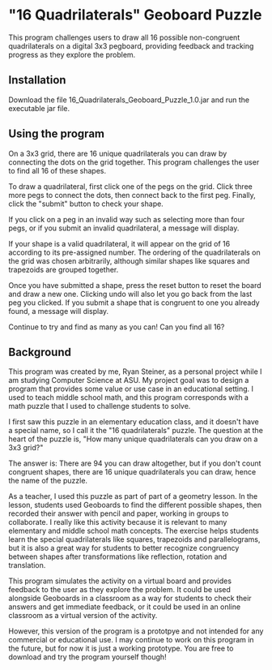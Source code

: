 # "16 Quadrilaterals" Geoboard Puzzle

This program challenges users to draw all 16 possible non-congruent quadrilaterals on a digital 3x3 pegboard, providing feedback and tracking progress as they explore the problem. 

## Installation

Download the file 16_Quadrilaterals_Geoboard_Puzzle_1.0.jar and run the executable jar file. 

## Using the program

On a 3x3 grid, there are 16 unique quadrilaterals you can draw by connecting the dots on the grid together. This program challenges the user to find all 16 of these shapes. 

To draw a quadrilateral, first click one of the pegs on the grid. Click three more pegs to connect the dots, then connect back to the first peg. Finally, click the "submit" button to check your shape. 

If you click on a peg in an invalid way such as selecting more than four pegs, or if you submit an invalid quadrilateral, a message will display.  

If your shape is a valid quadrilateral, it will appear on the grid of 16 according to its pre-assigned number. The ordering of the quadrilaterals on the grid was chosen arbitrarily, although similar shapes like squares and trapezoids are grouped together.

Once you have submitted a shape, press the reset button to reset the board and draw a new one. Clicking undo will also let you go back from the last peg you clicked. If you submit a shape that is congruent to one you already found, a message will display. 

Continue to try and find as many as you can! Can you find all 16?

## Background

This program was created by me, Ryan Steiner, as a personal project while I am studying Computer Science at ASU. My project goal was to design a program that provides some value or use case in an educational setting. I used to teach middle school math, and this program corresponds with a math puzzle that I used to challenge students to solve.

I first saw this puzzle in an elementary education class, and it doesn't have a special name, so I call it the "16 quadrilaterals" puzzle. The question at the heart of the puzzle is, "How many unique quadrilaterals can you draw on a 3x3 grid?"

The answer is: There are 94 you can draw altogether, but if you don't count congruent shapes, there are 16 unique quadrilaterals you can draw, hence the name of the puzzle. 

As a teacher, I used this puzzle as part of part of a geometry lesson. In the lesson, students used Geoboards to find the different possible shapes, then recorded their answer with pencil and paper, working in groups to collaborate. I really like this activity because it is relevant to many elementary and middle school math concepts. The exercise helps students learn the special quadrilaterals like squares, trapezoids and parallelograms, but it is also a great way for students to better recognize congruency between shapes after transformations like reflection, rotation and translation.

This program simulates the activity on a virtual board and provides feedback to the user as they explore the problem. It could be used alongside Geoboards in a classroom as a way for students to check their answers and get immediate feedback, or it could be used in an online classroom as a virtual version of the activity. 

However, this version of the program is a prototpye and not intended for any commercial or educational use. I may continue to work on this program in the future, but for now it is just a working prototype. You are free to download and try the program yourself though!
